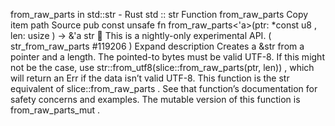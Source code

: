 from_raw_parts in std::str - Rust
std
::
str
Function
from_raw_parts
Copy item path
Source
pub const unsafe fn from_raw_parts<'a>(ptr:
*const
u8
, len:
usize
) -> &'a
str
🔬
This is a nightly-only experimental API. (
str_from_raw_parts
#119206
)
Expand description
Creates a
&str
from a pointer and a length.
The pointed-to bytes must be valid UTF-8.
If this might not be the case, use
str::from_utf8(slice::from_raw_parts(ptr, len))
,
which will return an
Err
if the data isn’t valid UTF-8.
This function is the
str
equivalent of
slice::from_raw_parts
.
See that function’s documentation for safety concerns and examples.
The mutable version of this function is
from_raw_parts_mut
.